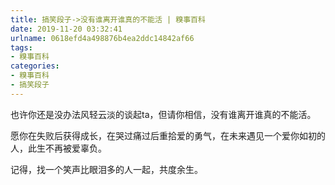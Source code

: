 ```yaml
---
title: 搞笑段子->没有谁离开谁真的不能活 | 糗事百科
date: 2019-11-20 03:32:41
urlname: 0618efd4a498876b4ea2ddc14842af66
tags: 
- 糗事百科
categories:
- 糗事百科
- 搞笑段子
---
```

也许你还是没办法风轻云淡的谈起ta，但请你相信，没有谁离开谁真的不能活。

愿你在失败后获得成长，在哭过痛过后重拾爱的勇气，在未来遇见一个爱你如初的人，此生不再被爱辜负。

记得，找一个笑声比眼泪多的人一起，共度余生。


